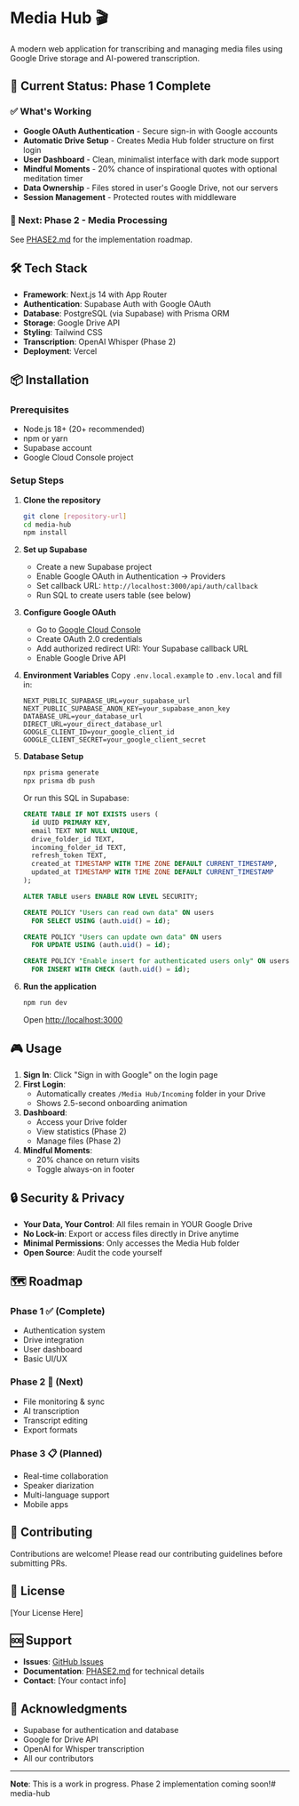 # Media Hub 🎬

A modern web application for transcribing and managing media files using Google Drive storage and AI-powered transcription.

## 🚀 Current Status: Phase 1 Complete

### ✅ What's Working
- **Google OAuth Authentication** - Secure sign-in with Google accounts
- **Automatic Drive Setup** - Creates Media Hub folder structure on first login
- **User Dashboard** - Clean, minimalist interface with dark mode support
- **Mindful Moments** - 20% chance of inspirational quotes with optional meditation timer
- **Data Ownership** - Files stored in user's Google Drive, not our servers
- **Session Management** - Protected routes with middleware

### 🎯 Next: Phase 2 - Media Processing
See [PHASE2.md](./PHASE2.md) for the implementation roadmap.

## 🛠 Tech Stack

- **Framework**: Next.js 14 with App Router
- **Authentication**: Supabase Auth with Google OAuth
- **Database**: PostgreSQL (via Supabase) with Prisma ORM
- **Storage**: Google Drive API
- **Styling**: Tailwind CSS
- **Transcription**: OpenAI Whisper (Phase 2)
- **Deployment**: Vercel

## 📦 Installation

### Prerequisites
- Node.js 18+ (20+ recommended)
- npm or yarn
- Supabase account
- Google Cloud Console project

### Setup Steps

1. **Clone the repository**
   ```bash
   git clone [repository-url]
   cd media-hub
   npm install
   ```

2. **Set up Supabase**
   - Create a new Supabase project
   - Enable Google OAuth in Authentication → Providers
   - Set callback URL: `http://localhost:3000/api/auth/callback`
   - Run SQL to create users table (see below)

3. **Configure Google OAuth**
   - Go to [Google Cloud Console](https://console.cloud.google.com)
   - Create OAuth 2.0 credentials
   - Add authorized redirect URI: Your Supabase callback URL
   - Enable Google Drive API

4. **Environment Variables**
   Copy `.env.local.example` to `.env.local` and fill in:
   ```env
   NEXT_PUBLIC_SUPABASE_URL=your_supabase_url
   NEXT_PUBLIC_SUPABASE_ANON_KEY=your_supabase_anon_key
   DATABASE_URL=your_database_url
   DIRECT_URL=your_direct_database_url
   GOOGLE_CLIENT_ID=your_google_client_id
   GOOGLE_CLIENT_SECRET=your_google_client_secret
   ```

5. **Database Setup**
   ```bash
   npx prisma generate
   npx prisma db push
   ```

   Or run this SQL in Supabase:
   ```sql
   CREATE TABLE IF NOT EXISTS users (
     id UUID PRIMARY KEY,
     email TEXT NOT NULL UNIQUE,
     drive_folder_id TEXT,
     incoming_folder_id TEXT,
     refresh_token TEXT,
     created_at TIMESTAMP WITH TIME ZONE DEFAULT CURRENT_TIMESTAMP,
     updated_at TIMESTAMP WITH TIME ZONE DEFAULT CURRENT_TIMESTAMP
   );

   ALTER TABLE users ENABLE ROW LEVEL SECURITY;

   CREATE POLICY "Users can read own data" ON users
     FOR SELECT USING (auth.uid() = id);

   CREATE POLICY "Users can update own data" ON users
     FOR UPDATE USING (auth.uid() = id);

   CREATE POLICY "Enable insert for authenticated users only" ON users
     FOR INSERT WITH CHECK (auth.uid() = id);
   ```

6. **Run the application**
   ```bash
   npm run dev
   ```

   Open [http://localhost:3000](http://localhost:3000)

## 🎮 Usage

1. **Sign In**: Click "Sign in with Google" on the login page
2. **First Login**:
   - Automatically creates `/Media Hub/Incoming` folder in your Drive
   - Shows 2.5-second onboarding animation
3. **Dashboard**:
   - Access your Drive folder
   - View statistics (Phase 2)
   - Manage files (Phase 2)
4. **Mindful Moments**:
   - 20% chance on return visits
   - Toggle always-on in footer

## 🔒 Security & Privacy

- **Your Data, Your Control**: All files remain in YOUR Google Drive
- **No Lock-in**: Export or access files directly in Drive anytime
- **Minimal Permissions**: Only accesses the Media Hub folder
- **Open Source**: Audit the code yourself

## 🗺 Roadmap

### Phase 1 ✅ (Complete)
- Authentication system
- Drive integration
- User dashboard
- Basic UI/UX

### Phase 2 🚧 (Next)
- File monitoring & sync
- AI transcription
- Transcript editing
- Export formats

### Phase 3 📋 (Planned)
- Real-time collaboration
- Speaker diarization
- Multi-language support
- Mobile apps

## 🤝 Contributing

Contributions are welcome! Please read our contributing guidelines before submitting PRs.

## 📄 License

[Your License Here]

## 🆘 Support

- **Issues**: [GitHub Issues](https://github.com/your-repo/issues)
- **Documentation**: [PHASE2.md](./PHASE2.md) for technical details
- **Contact**: [Your contact info]

## 🙏 Acknowledgments

- Supabase for authentication and database
- Google for Drive API
- OpenAI for Whisper transcription
- All our contributors

---

**Note**: This is a work in progress. Phase 2 implementation coming soon!# media-hub
